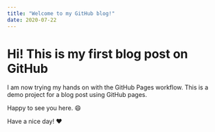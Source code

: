 ```yaml
---
title: "Welcome to my GitHub blog!"
date: 2020-07-22
---
```


# Hi! This is my first blog post on GitHub

I am now trying my hands on with the GitHub Pages workflow.
This is a demo project for a blog post using GitHub pages.

Happy to see you here. :smile:

Have a nice day! :heart:
